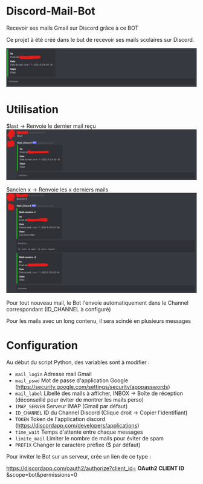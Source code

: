 # Discord-Mail-Bot
Recevoir ses mails Gmail sur Discord grâce à ce BOT

Ce projet à été créé dans le but de recevoir ses mails scolaires sur Discord.

![Exemple](Images/Example.png)

# Utilisation

$last     -> Renvoie le dernier mail reçu
![Exemple](Images/Last_example.png)

$ancien x -> Renvoie les x derniers mails
![Exemple](Images/Ancien_example.png)

Pour tout nouveau mail, le Bot l'envoie automatiquement dans le Channel correspondant (ID_CHANNEL à configuré)

Pour les mails avec un long contenu, il sera scindé en plusieurs messages


# Configuration

Au début du script Python, des variables sont à modifier :
  - `mail_login`  Adresse mail Gmail
  - `mail_pswd`   Mot de passe d'application Google (https://security.google.com/settings/security/apppasswords)
  - `mail_label`  Libellé des mails à afficher, INBOX -> Boîte de réception (déconseillé pour éviter de montrer les mails perso)
  - `IMAP_SERVER` Serveur IMAP (Gmail par défaut)
  - `ID_CHANNEL`  ID du Channel Discord (Clique droit -> Copier l'identifiant)
  - `TOKEN`       Token de l'application discord (https://discordapp.com/developers/applications)
  - `time_wait`   Temps d'attente entre chaque messages
  - `limite_mail` Limiter le nombre de mails pour éviter de spam
  - `PREFIX`      Changer le caractère préfixe ($ par défaut)

Pour inviter le Bot sur un serveur, crée un lien de ce type :

  https://discordapp.com/oauth2/authorize?client_id= **OAuth2 CLIENT ID** &scope=bot&permissions=0

